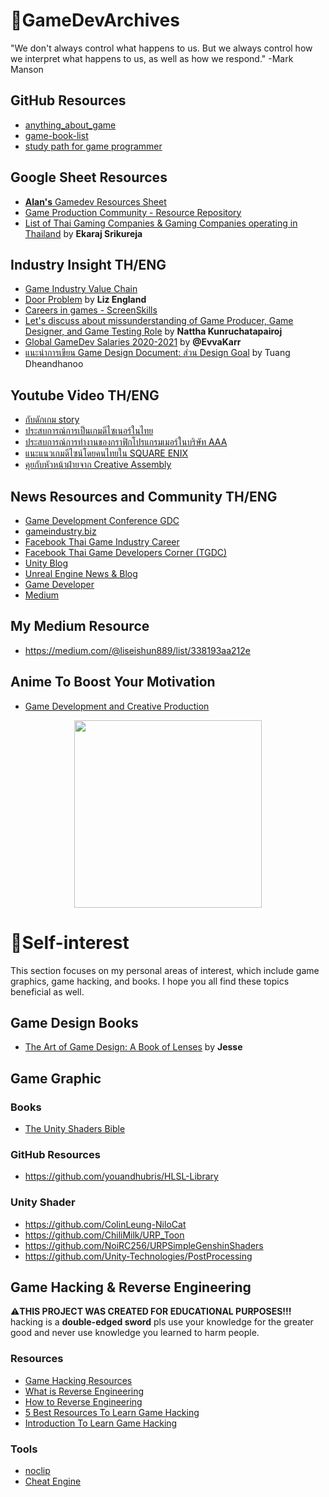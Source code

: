 # 📝GameDevArchives
"We don't always control what happens to us. But we always control how we interpret what happens to us, as well as how we respond." -Mark Manson

## GitHub Resources
- [anything_about_game](https://github.com/killop/anything_about_game) 
- [game-book-list](https://github.com/killop/game-book-list)
- [study path for game programmer](https://github.com/miloyip/game-programmer)

## Google Sheet Resources
- [**Alan's** Gamedev Resources Sheet](https://docs.google.com/spreadsheets/d/11g8MCMFNrBM0CXIWrT8bej5vqR1fCJGMhoFfbS5ph3Q/edit?usp=drivesdk)
- [Game Production Community - Resource Repository](https://docs.google.com/spreadsheets/d/1InZGhpGAvsLRVsfrWSF16QiOKa8Xsr2Ky-KwGcFAFFs/edit?usp=drivesdk)
- [List of Thai Gaming Companies & Gaming Companies operating in Thailand](https://docs.google.com/spreadsheets/d/1AJ-pMh7wtuf-CHeSWk4EHAypRJluY-HWK3isXs1G39s/edit) by **Ekaraj Srikureja**

## Industry Insight TH/ENG
- [Game Industry Value Chain](https://www.slideshare.net/missstevenson01/game-value-chain)
- [Door Problem](https://lizengland.com/blog/2014/04/the-door-problem/) by **Liz England**
- [Careers in games - ScreenSkills](https://www.screenskills.com/job-profiles/browse/games/)
- [Let's discuss about missunderstanding of Game Producer, Game Designer, and Game Testing Role](https://www.blockdit.com/posts/60026e3fd349950cc8f787d7?fbclid=IwAR0RDqjzH3AZr5hjVg-mmoGsshKQTJOZyFx0wgCvG6t0U50PMJkqIW8FK3g_aem_AbyEy30ibJVvnmrOicSdZeaXSR7K1zMWnCsVvDcanUKGIPHdr_Cw_NRrZTMfpsN3FDU)  by **Nattha Kunruchatapairoj**
- [Global GameDev Salaries 2020-2021](https://docs.google.com/spreadsheets/d/1cM3_iBGF8IXZfLS5GKvC0-JWh0tS6TVYJJ-HxlguinA/edit) by **@EvvaKarr**
- [แนะนำการเขียน Game Design Document: ส่วน Design Goal](https://tuangd.com/2023/06/28/แนะนำการเขียน-game-design-document-ส่วน-design-goal/?fbclid=IwAR2U6lSwHrMcQnSrdEIh8XTy-dCHz7IbdxjoZtTYUHi_0KtcIe3rzklpU44_aem_AfSLbLo5ZpaY-fKEYs6NNUE4kHyDrypgAzaATNCa3qjogcI2BucKBhT50yH3EU-oMiU) by Tuang Dheandhanoo

## Youtube Video TH/ENG
- [กับดักเกม story](https://www.youtube.com/live/8ALvndY4wps?feature=share)
- [ประสบการณ์การเป็นเกมดีไซเนอร์ในไทย](https://www.youtube.com/live/K3V8QtNc248?feature=share)
- [ประสบการณ์การทำงานของกราฟิกโปรแกรมเมอร์ในบริษัท AAA](https://www.youtube.com/live/WdCaXoJ9Fpg?feature=share)
- [แนะแนวเกมดีไซน์โดยคนไทยใน SQUARE ENIX](https://www.youtube.com/live/Pau5P1VRb9s?feature=share)
- [คุยกับหัวหน้าฝ่ายจาก Creative Assembly](https://www.youtube.com/live/TCLHFhhHhHY?feature=share)
## News Resources and Community TH/ENG
- [Game Development Conference GDC](https://www.youtube.com/channel/UC0JB7TSe49lg56u6qH8y_MQ)
- [gameindustry.biz](https://www.gamesindustry.biz)
- [Facebook Thai Game Industry Career](https://m.facebook.com/groups/ThaiGameCareerGroup/?ref=share)
- [Facebook Thai Game Developers Corner (TGDC)](https://m.facebook.com/groups/thaigamepad/?ref=share)
- [Unity Blog](https://blog.unity.com/)
- [Unreal Engine News & Blog](https://www.unrealengine.com/en-US/feed)
- [Game Developer](https://www.gamedeveloper.com/)
- [Medium](https://medium.com/tag/game-development)

## My Medium Resource
- https://medium.com/@liseishun889/list/338193aa212e

## Anime To Boost Your Motivation
- [Game Development and Creative Production](https://myanimelist.net/stacks/31231)

<div align="center">
<img src="https://media.tenor.com/Xpbd9r2-tCsAAAAC/aoba-new-game.gif" width="300px">
</div>

# 📝Self-interest
This section focuses on my personal areas of interest, which include game graphics, game hacking, and books. I hope you all find these topics beneficial as well.
## Game Design Books
- [The Art of Game Design: A Book of Lenses](https://www.amazon.com/Art-Game-Design-Book-Lenses/dp/0123694965) by **Jesse** 

## Game Graphic
### Books
- [The Unity Shaders Bible](https://www.amazon.com/Unity-Shaders-Bible-explanation-professional/dp/B0B4L6VQNF)
### GitHub Resources
- https://github.com/youandhubris/HLSL-Library
### Unity Shader
- https://github.com/ColinLeung-NiloCat
- https://github.com/ChiliMilk/URP_Toon
- https://github.com/NoiRC256/URPSimpleGenshinShaders
- https://github.com/Unity-Technologies/PostProcessing

## Game Hacking & Reverse Engineering
⚠️**THIS PROJECT WAS CREATED FOR EDUCATIONAL PURPOSES!!!** hacking is a **double-edged sword** pls use your knowledge for the greater good and never use knowledge you learned to harm people.

### Resources
- [Game Hacking Resources](https://github.com/dsasmblr/game-hacking)
- [What is Reverse Engineering](https://youtu.be/0_Eif2qGK7I)
- [How to Reverse Engineering](https://youtu.be/suABtb8_2Zk)
- [5 Best Resources To Learn Game Hacking](https://medium.com/edopedia/learn-game-hacking-4b357c377aa1)
- [Introduction To Learn Game Hacking](https://medium.com/ax1al/introduction-to-game-hacking-fb70e29de60f)
### Tools
- [noclip](https://github.com/magcius/noclip.website)
- [Cheat Engine](https://github.com/cheat-engine/cheat-engine)

